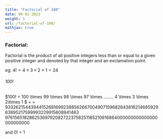 ```yaml
---
title: "Factorial of 100"
date: 09-01-2023
weight: 1
url: /factorial-of-100/
mathjax: true
---
```

### Factorial:
Factorial is the product of all positive integers less than or equal to a given positive integer and denoted by that integer and an exclamation point.

eg: $4! = 4 \times 3 \times 2\times 1 = 24$

###### 100!

$100! = 100 \times 99 \times 98 \times 97 \times ........ 4 \times 3 \times 2\times 1 $ = 
= $93326215443944152681699238856266700490715968264381621468592963895217599993229915608941463$
  $976156518286253697920827223758251185210916864000000000000000000000000$
  
  
and 0! = 1
